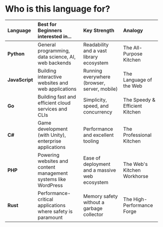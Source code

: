 # Who is this language for?

| Language | Best for Beginners interested in... | Key Strength | Analogy |
| :--- | :--- | :--- | :--- |
| **Python** | General programming, data science, AI, web backends | Readability and a vast library ecosystem | The All-Purpose Kitchen |
| **JavaScript** | Building interactive websites and web applications | Running everywhere (browser, server, mobile) | The Language of the Web |
| **Go** | Building fast and efficient cloud services and CLIs | Simplicity, speed, and concurrency | The Speedy & Efficient Kitchen |
| **C#** | Game development (with Unity), enterprise applications | Performance and excellent tooling | The Professional Kitchen |
| **PHP** | Powering websites and content management systems like WordPress | Ease of deployment and a massive web ecosystem | The Web's Kitchen Workhorse |
| **Rust** | Performance-critical applications where safety is paramount | Memory safety without a garbage collector | The High-Performance Forge |
